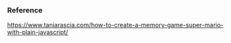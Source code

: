 ### Reference

https://www.taniarascia.com/how-to-create-a-memory-game-super-mario-with-plain-javascript/

